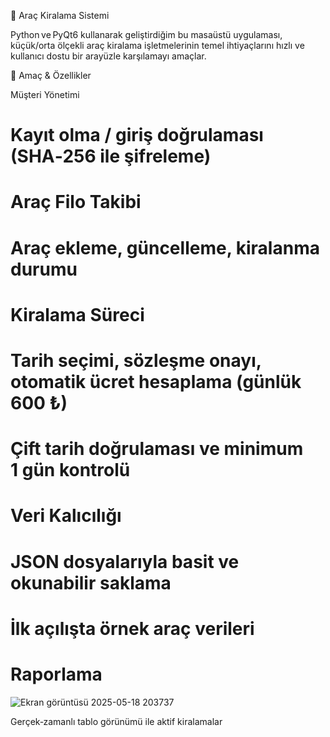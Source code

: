 🚗 Araç Kiralama Sistemi

Python ve PyQt6 kullanarak geliştirdiğim bu masaüstü uygulaması, küçük/orta ölçekli araç kiralama işletmelerinin temel ihtiyaçlarını hızlı ve kullanıcı dostu bir arayüzle karşılamayı amaçlar.

🎯 Amaç & Özellikler

Müşteri Yönetimi

# Kayıt olma / giriş doğrulaması (SHA‑256 ile şifreleme)

# Araç Filo Takibi

# Araç ekleme, güncelleme, kiralanma durumu

# Kiralama Süreci

# Tarih seçimi, sözleşme onayı, otomatik ücret hesaplama (günlük 600 ₺)

# Çift tarih doğrulaması ve minimum 1 gün kontrolü

# Veri Kalıcılığı

# JSON dosyalarıyla basit ve okunabilir saklama

# İlk açılışta örnek araç verileri

# Raporlama


![Ekran görüntüsü 2025-05-18 203737](https://github.com/user-attachments/assets/e8691f19-077e-4c72-8321-8211039126ff)





Gerçek‑zamanlı tablo görünümü ile aktif kiralamalar

